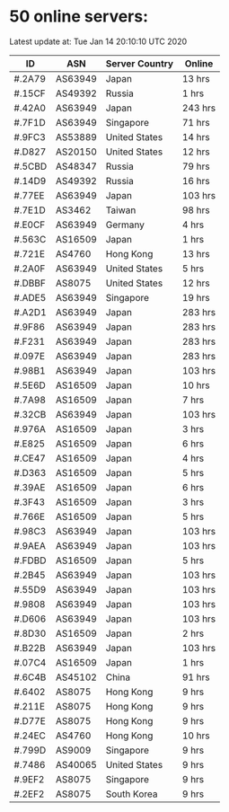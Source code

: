 # 50 online servers:

Latest update at: Tue Jan 14 20:10:10 UTC 2020

| ID | ASN | Server Country | Online |
| -- | --- | -------------- | ------ |
| #.2A79 | AS63949 | Japan | 13 hrs |
| #.15CF | AS49392 | Russia | 1 hrs |
| #.42A0 | AS63949 | Japan | 243 hrs |
| #.7F1D | AS63949 | Singapore | 71 hrs |
| #.9FC3 | AS53889 | United States | 14 hrs |
| #.D827 | AS20150 | United States | 12 hrs |
| #.5CBD | AS48347 | Russia | 79 hrs |
| #.14D9 | AS49392 | Russia | 16 hrs |
| #.77EE | AS63949 | Japan | 103 hrs |
| #.7E1D | AS3462 | Taiwan | 98 hrs |
| #.E0CF | AS63949 | Germany | 4 hrs |
| #.563C | AS16509 | Japan | 1 hrs |
| #.721E | AS4760 | Hong Kong | 13 hrs |
| #.2A0F | AS63949 | United States | 5 hrs |
| #.DBBF | AS8075 | United States | 12 hrs |
| #.ADE5 | AS63949 | Singapore | 19 hrs |
| #.A2D1 | AS63949 | Japan | 283 hrs |
| #.9F86 | AS63949 | Japan | 283 hrs |
| #.F231 | AS63949 | Japan | 283 hrs |
| #.097E | AS63949 | Japan | 283 hrs |
| #.98B1 | AS63949 | Japan | 103 hrs |
| #.5E6D | AS16509 | Japan | 10 hrs |
| #.7A98 | AS16509 | Japan | 7 hrs |
| #.32CB | AS63949 | Japan | 103 hrs |
| #.976A | AS16509 | Japan | 3 hrs |
| #.E825 | AS16509 | Japan | 6 hrs |
| #.CE47 | AS16509 | Japan | 4 hrs |
| #.D363 | AS16509 | Japan | 5 hrs |
| #.39AE | AS16509 | Japan | 6 hrs |
| #.3F43 | AS16509 | Japan | 3 hrs |
| #.766E | AS16509 | Japan | 5 hrs |
| #.98C3 | AS63949 | Japan | 103 hrs |
| #.9AEA | AS63949 | Japan | 103 hrs |
| #.FDBD | AS16509 | Japan | 5 hrs |
| #.2B45 | AS63949 | Japan | 103 hrs |
| #.55D9 | AS63949 | Japan | 103 hrs |
| #.9808 | AS63949 | Japan | 103 hrs |
| #.D606 | AS63949 | Japan | 103 hrs |
| #.8D30 | AS16509 | Japan | 2 hrs |
| #.B22B | AS63949 | Japan | 103 hrs |
| #.07C4 | AS16509 | Japan | 1 hrs |
| #.6C4B | AS45102 | China | 91 hrs |
| #.6402 | AS8075 | Hong Kong | 9 hrs |
| #.211E | AS8075 | Hong Kong | 9 hrs |
| #.D77E | AS8075 | Hong Kong | 9 hrs |
| #.24EC | AS4760 | Hong Kong | 10 hrs |
| #.799D | AS9009 | Singapore | 9 hrs |
| #.7486 | AS40065 | United States | 9 hrs |
| #.9EF2 | AS8075 | Singapore | 9 hrs |
| #.2EF2 | AS8075 | South Korea | 9 hrs |

